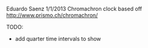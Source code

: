 Eduardo Saenz
1/1/2013
Chromachron clock based off http://www.prismo.ch/chromachron/

TODO:
 - add quarter time intervals to show
